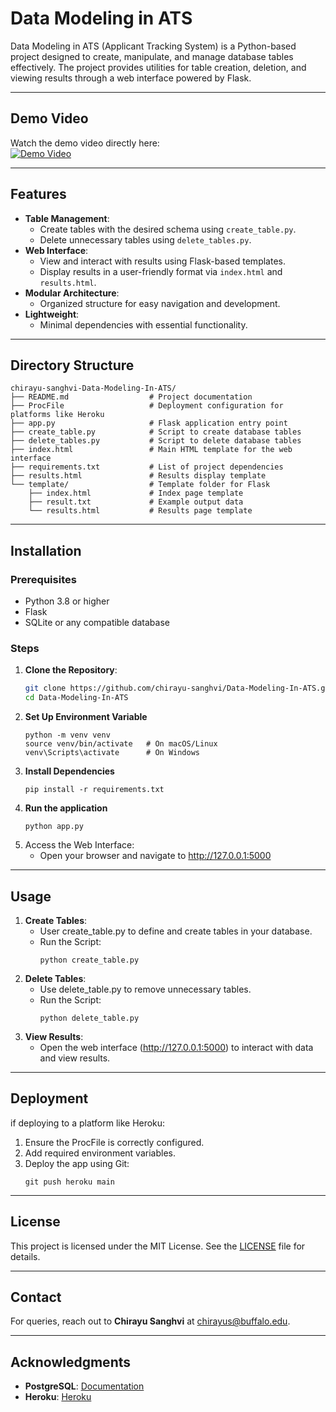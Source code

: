 # Data Modeling in ATS

Data Modeling in ATS (Applicant Tracking System) is a Python-based project designed to create, manipulate, and manage database tables effectively. The project provides utilities for table creation, deletion, and viewing results through a web interface powered by Flask.

---
## Demo Video

Watch the demo video directly here:  
[![Demo Video](https://raw.githubusercontent.com/chirayu-sanghvi/Data-Modeling-In-ATS/blob/main/TalentSphere.jpg)](https://drive.google.com/file/d/137IlEInLIAr6yHuo61FtIJA2OySg51IN/view)

---

## Features

- **Table Management**:
  - Create tables with the desired schema using `create_table.py`.
  - Delete unnecessary tables using `delete_tables.py`.
- **Web Interface**:
  - View and interact with results using Flask-based templates.
  - Display results in a user-friendly format via `index.html` and `results.html`.
- **Modular Architecture**:
  - Organized structure for easy navigation and development.
- **Lightweight**:
  - Minimal dependencies with essential functionality.

---

## Directory Structure

```plaintext
chirayu-sanghvi-Data-Modeling-In-ATS/
├── README.md                  # Project documentation
├── ProcFile                   # Deployment configuration for platforms like Heroku
├── app.py                     # Flask application entry point
├── create_table.py            # Script to create database tables
├── delete_tables.py           # Script to delete database tables
├── index.html                 # Main HTML template for the web interface
├── requirements.txt           # List of project dependencies
├── results.html               # Results display template
└── template/                  # Template folder for Flask
    ├── index.html             # Index page template
    ├── result.txt             # Example output data
    └── results.html           # Results page template
```
---
## Installation

### Prerequisites

- Python 3.8 or higher
- Flask
- SQLite or any compatible database

### Steps

1. **Clone the Repository**:
   ```bash
   git clone https://github.com/chirayu-sanghvi/Data-Modeling-In-ATS.git
   cd Data-Modeling-In-ATS
   ```
2. **Set Up Environment Variable**
   ```
   python -m venv venv
   source venv/bin/activate   # On macOS/Linux
   venv\Scripts\activate      # On Windows
   ```
3. **Install Dependencies**
   ```
   pip install -r requirements.txt
   ```
4. **Run the application**
   ```
   python app.py
   ```
5. Access the Web Interface:
   - Open your browser and navigate to http://127.0.0.1:5000
---
## Usage
1. **Create Tables**:
   - User create_table.py to define and create tables in your database.
   - Run the Script:
     ```
     python create_table.py
     ```
2. **Delete Tables**:
   - Use delete_table.py to remove unnecessary tables.
   - Run the Script:
     ```
     python delete_table.py
     ```
3. **View Results**:
   - Open the web interface (http://127.0.0.1:5000) to interact with data and view results.
---
## Deployment
if deploying to a platform like Heroku:
1. Ensure the ProcFile is correctly configured.
2. Add required environment variables.
3. Deploy the app using Git:
   ```
   git push heroku main
   ```
---
## License

This project is licensed under the MIT License. See the [LICENSE](./LICENSE) file for details.

---

## Contact

For queries, reach out to **Chirayu Sanghvi** at [chirayus@buffalo.edu](mailto:chirayus@buffalo.edu).

---

## Acknowledgments

- **PostgreSQL**: [Documentation](https://www.postgresql.org/)
- **Heroku**: [Heroku](https://www.heroku.com/?utm_source=google&utm_medium=paid_search&utm_campaign=amer_heraw&utm_content=general-branded-search-rsa&utm_term=heroku&utm_source_platform=GoogleAds&gad_source=1&gclid=CjwKCAiAp4O8BhAkEiwAqv2UqNYlFb9wLLmxGDnwez1oHZa3s4W5awKaUJpj1FvV7-sVoiPxOQ2DHxoCa90QAvD_BwE)
